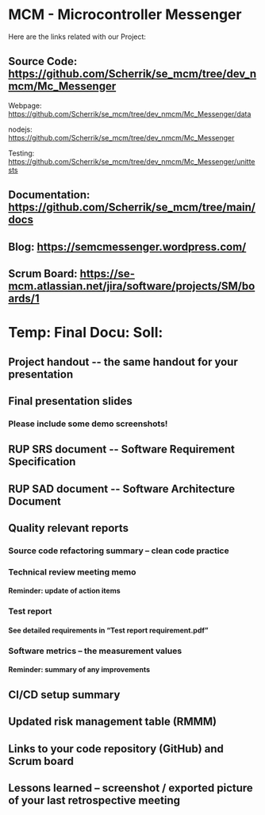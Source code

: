 # **MCM - Microcontroller Messenger**

Here are the links related with our Project:  
## Source Code: https://github.com/Scherrik/se_mcm/tree/dev_nmcm/Mc_Messenger 
Webpage: https://github.com/Scherrik/se_mcm/tree/dev_nmcm/Mc_Messenger/data

nodejs: https://github.com/Scherrik/se_mcm/tree/dev_nmcm/Mc_Messenger

Testing: https://github.com/Scherrik/se_mcm/tree/dev_nmcm/Mc_Messenger/unittests
## Documentation: https://github.com/Scherrik/se_mcm/tree/main/docs  
## Blog: https://semcmessenger.wordpress.com/  
## Scrum Board: https://se-mcm.atlassian.net/jira/software/projects/SM/boards/1  

# Temp: Final Docu: Soll:
## Project handout -- the same handout for your presentation
## Final presentation slides
### Please include some demo screenshots!
## RUP SRS document -- Software Requirement Specification
## RUP SAD document -- Software Architecture Document
## Quality relevant reports
### Source code refactoring summary – clean code practice
### Technical review meeting memo
#### Reminder: update of action items
### Test report
#### See detailed requirements in “Test report requirement.pdf”
### Software metrics – the measurement values
#### Reminder: summary of any improvements
## CI/CD setup summary
## Updated risk management table (RMMM)
## Links to your code repository (GitHub) and Scrum board
## Lessons learned – screenshot / exported picture of your last retrospective meeting
